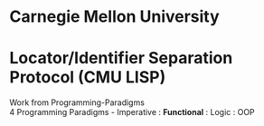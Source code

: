 # Carnegie Mellon University
# Locator/Identifier Separation Protocol (CMU LISP)
Work from Programming-Paradigms \
4 Programming Paradigms - Imperative : <b>Functional</b> : Logic : OOP

